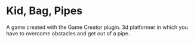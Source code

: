 # Kid, Bag, Pipes
A game created with the Game Creator plugin.
3d platformer in which you have to overcome obstacles and get out of a pipe.
